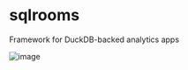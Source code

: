 # sqlrooms

Framework for DuckDB-backed analytics apps

![image](https://github.com/user-attachments/assets/1bf12509-0a03-477e-bc07-6f58c428fead)
